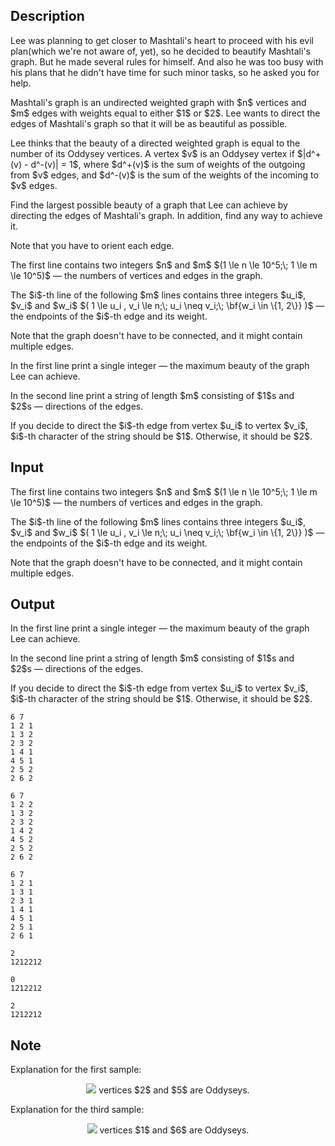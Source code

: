 ## Description

<div><p><span class="tex-font-style-it">Lee was planning to get closer to Mashtali's heart to proceed with his evil plan(which we're not aware of, yet), so he decided to beautify Mashtali's graph. But he made several rules for himself. And also he was too busy with his plans that he didn't have time for such minor tasks, so he asked you for help.</span></p><p>Mashtali's graph is an <span class="tex-font-style-bf">undirected</span> weighted graph with $n$ vertices and $m$ edges with weights equal to either $1$ or $2$. Lee wants to direct the edges of Mashtali's graph so that it will be as beautiful as possible.</p><p>Lee thinks that the beauty of a directed weighted graph is equal to the number of its Oddysey vertices. A vertex $v$ is an Oddysey vertex if $|d^+(v) - d^-(v)| = 1$, where $d^+(v)$ is the sum of weights of the outgoing from $v$ edges, and $d^-(v)$ is the sum of the weights of the incoming to $v$ edges.</p><p>Find the largest possible beauty of a graph that Lee can achieve by directing the edges of Mashtali's graph. In addition, find any way to achieve it.</p><p>Note that you have to orient each edge.</p></div><div class="input-specification"><p>The first line contains two integers $n$ and $m$ $(1 \le n \le 10^5;\; 1 \le m \le 10^5)$&nbsp;— the numbers of vertices and edges in the graph.</p><p>The $i$-th line of the following $m$ lines contains three integers $u_i$, $v_i$ and $w_i$ $( 1 \le u_i , v_i \le n;\; u_i \neq v_i;\; \bf{w_i \in \{1, 2\}} )$&nbsp;— the endpoints of the $i$-th edge and its weight.</p><p>Note that the graph doesn't have to be connected, and it might contain multiple edges.</p></div><div class="output-specification"><p>In the first line print a single integer&nbsp;— the maximum beauty of the graph Lee can achieve.</p><p>In the second line print a string of length $m$ consisting of $1$s and $2$s&nbsp;— directions of the edges.</p><p>If you decide to direct the $i$-th edge from vertex $u_i$ to vertex $v_i$, $i$-th character of the string should be $1$. Otherwise, it should be $2$.</p></div>

## Input

<p>The first line contains two integers $n$ and $m$ $(1 \le n \le 10^5;\; 1 \le m \le 10^5)$&nbsp;— the numbers of vertices and edges in the graph.</p><p>The $i$-th line of the following $m$ lines contains three integers $u_i$, $v_i$ and $w_i$ $( 1 \le u_i , v_i \le n;\; u_i \neq v_i;\; \bf{w_i \in \{1, 2\}} )$&nbsp;— the endpoints of the $i$-th edge and its weight.</p><p>Note that the graph doesn't have to be connected, and it might contain multiple edges.</p>

## Output

<p>In the first line print a single integer&nbsp;— the maximum beauty of the graph Lee can achieve.</p><p>In the second line print a string of length $m$ consisting of $1$s and $2$s&nbsp;— directions of the edges.</p><p>If you decide to direct the $i$-th edge from vertex $u_i$ to vertex $v_i$, $i$-th character of the string should be $1$. Otherwise, it should be $2$.</p>





```input1
6 7
1 2 1
1 3 2
2 3 2
1 4 1
4 5 1
2 5 2
2 6 2
```




```input2
6 7
1 2 2
1 3 2
2 3 2
1 4 2
4 5 2
2 5 2
2 6 2
```




```input3
6 7
1 2 1
1 3 1
2 3 1
1 4 1
4 5 1
2 5 1
2 6 1
```




```output1
2
1212212
```




```output2
0
1212212
```




```output3
2
1212212
```



## Note

<p>Explanation for the first sample:</p><center> <img class="tex-graphics" src="file://zUfsTUMk.png" style="max-width: 100.0%;max-height: 100.0%;"> <span class="tex-font-size-small">vertices $2$ and $5$ are Oddyseys.</span> </center><p>Explanation for the third sample:</p><center> <img class="tex-graphics" src="file://GqzVdCu9.png" style="max-width: 100.0%;max-height: 100.0%;"> <span class="tex-font-size-small">vertices $1$ and $6$ are Oddyseys.</span> </center>
